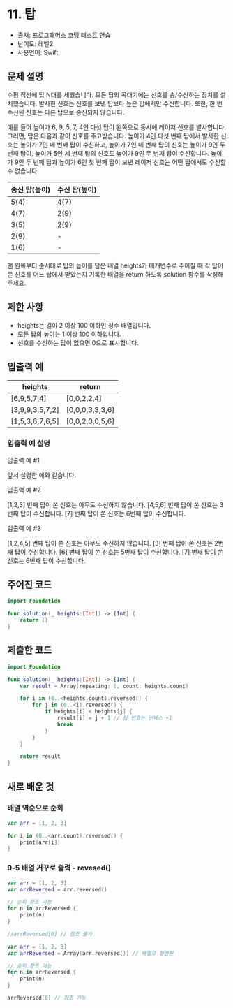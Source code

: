 # 11. 탑

- 출처: [프로그래머스 코딩 테스트 연습](https://programmers.co.kr/learn/challenges)
- 난이도: 레벨2
- 사용언어: Swift



## 문제 설명  

수평 직선에 탑 N대를 세웠습니다. 모든 탑의 꼭대기에는 신호를 송/수신하는 장치를 설치했습니다. 발사한 신호는 신호를 보낸 탑보다 높은 탑에서만 수신합니다. 또한, 한 번 수신된 신호는 다른 탑으로 송신되지 않습니다.

예를 들어 높이가 6, 9, 5, 7, 4인 다섯 탑이 왼쪽으로 동시에 레이저 신호를 발사합니다. 그러면, 탑은 다음과 같이 신호를 주고받습니다. 높이가 4인 다섯 번째 탑에서 발사한 신호는 높이가 7인 네 번째 탑이 수신하고, 높이가 7인 네 번째 탑의 신호는 높이가 9인 두 번째 탑이, 높이가 5인 세 번째 탑의 신호도 높이가 9인 두 번째 탑이 수신합니다. 높이가 9인 두 번째 탑과 높이가 6인 첫 번째 탑이 보낸 레이저 신호는 어떤 탑에서도 수신할 수 없습니다.

| 송신 탑(높이) | 수신 탑(높이) |
| ------------- | ------------- |
| 5(4)          | 4(7) |
| 4(7)          | 2(9) |
| 3(5)          | 2(9) |
| 2(9)          | -    |
| 1(6)          | -    |

맨 왼쪽부터 순서대로 탑의 높이를 담은 배열 heights가 매개변수로 주어질 때 각 탑이 쏜 신호를 어느 탑에서 받았는지 기록한 배열을 return 하도록 solution 함수를 작성해주세요.



## 제한 사항    

- heights는 길이 2 이상 100 이하인 정수 배열입니다.
- 모든 탑의 높이는 1 이상 100 이하입니다.
- 신호를 수신하는 탑이 없으면 0으로 표시합니다.



## 입출력 예  

| heights | return |
| ------- | ------ |
| [6,9,5,7,4] |	[0,0,2,2,4] |
| [3,9,9,3,5,7,2] |	[0,0,0,3,3,3,6] |
| [1,5,3,6,7,6,5] |	[0,0,2,0,0,5,6] |

### 입출력 예 설명

입출력 예 #1

앞서 설명한 예와 같습니다.

입출력 예 #2

[1,2,3] 번째 탑이 쏜 신호는 아무도 수신하지 않습니다.
[4,5,6] 번째 탑이 쏜 신호는 3번째 탑이 수신합니다.
[7] 번째 탑이 쏜 신호는 6번째 탑이 수신합니다.

입출력 예 #3

[1,2,4,5] 번째 탑이 쏜 신호는 아무도 수신하지 않습니다.
[3] 번째 탑이 쏜 신호는 2번째 탑이 수신합니다.
[6] 번째 탑이 쏜 신호는 5번째 탑이 수신합니다.
[7] 번째 탑이 쏜 신호는 6번째 탑이 수신합니다.



## 주어진 코드  

~~~swift
import Foundation

func solution(_ heights:[Int]) -> [Int] {
    return []
}
~~~



## 제출한 코드  

~~~swift
import Foundation

func solution(_ heights:[Int]) -> [Int] {
    var result = Array(repeating: 0, count: heights.count)

    for i in (0..<heights.count).reversed() {
        for j in (0..<i).reversed() {
            if heights[i] < heights[j] {
                result[i] = j + 1 // 탑 번호는 인덱스 +1
                break
            }
        }
    }

    return result
}
~~~



## 새로 배운 것 

### 배열 역순으로 순회

~~~swift
var arr = [1, 2, 3]

for i in (0..<arr.count).reversed() {
    print(arr[i])
}
~~~

### 9-5 배열 거꾸로 출력 - revesed()

~~~swift
var arr = [1, 2, 3]
var arrReversed = arr.reversed()

// 순회 참조 가능
for n in arrReversed {
    print(n)
}

//arrReversed[0] // 참조 불가
~~~


~~~swift
var arr = [1, 2, 3]
var arrReversed = Array(arr.reversed()) // 배열로 형변환

// 순회 참조 가능
for n in arrReversed {
    print(n)
}

arrReversed[0] // 참조 가능
~~~
